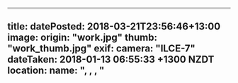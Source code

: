 
---
title: 
datePosted: 2018-03-21T23:56:46+13:00
image: 
    origin: "work.jpg"
    thumb: "work_thumb.jpg"
exif:
  camera: "ILCE-7"
  dateTaken: 2018-01-13 06:55:33 +1300 NZDT
  location:
    name: ", , , "
---


	